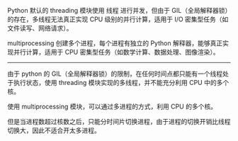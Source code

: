 Python 默认的 threading 模块使用 线程 进行并发，但由于 GIL（全局解释器锁）的存在，多线程无法真正实现 CPU 级别的并行计算，适用于 I/O 密集型任务（如文件读写、网络请求）。

multiprocessing 创建多个进程，每个进程有独立的 Python 解释器，能够真正实现并行计算，适用于 CPU 密集型任务（如数学计算、数据处理、图像渲染）。

                        
---

由于 python 的 GIL（全局解释器锁）的限制，在任何时间点都只能有一个线程处于执行状态，使用 threading 模块实现的多线程，并不能充分利用 CPU 中的多个核。

使用 multiprocessing 模块，可以通过多进程的方式，利用 CPU 的多个核。

但是当进程数超过核数之后，只能分时间片切换进程，由于进程的切换开销比线程切换大，因此不适合开太多进程。
